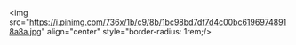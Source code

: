 <img src="https://i.pinimg.com/736x/1b/c9/8b/1bc98bd7df7d4c00bc61969748918a8a.jpg" align="center" style="border-radius: 1rem;/>
